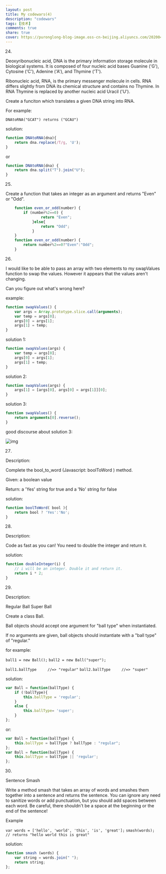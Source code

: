 ```yaml
---
layout: post
title: My codewars(4)
description: "codewars"
tags: [技术]
comments: true
share: true
cover: https://puronglong-blog-image.oss-cn-beijing.aliyuncs.com/20200420174406.png
---
```


24.

Deoxyribonucleic acid, DNA is the primary information storage molecule in biological systems. It is composed of four nucleic acid bases Guanine ('G'), Cytosine ('C'), Adenine ('A'), and Thymine ('T').

Ribonucleic acid, RNA, is the primary messenger molecule in cells. RNA differs slightly from DNA its chemical structure and contains no Thymine. In RNA Thymine is replaced by another nucleic acid Uracil ('U').

Create a funciton which translates a given DNA string into RNA.

<!-- more -->

For example:

```DNAtoRNA("GCAT") returns ("GCAU")```

solution:

```js
function DNAtoRNA(dna){
	return dna.replace(/T/g, 'U');
}
```

or

```js
function DNAtoRNA(dna) {
	return dna.split("T").join("U");
}
```

25.

Create a function that takes an integer as an argument and returns "Even" or "Odd".

```js
	function even_or_odd(number) {
		if (number%2==0) {
				return "Even";
			}else{
				return "Odd";
			}
	}
	function even_or_odd(number) {
		return number%2==0?"Even":"Odd";
	}
```

26.

I would like to be able to pass an array with two elements to my swapValues function to swap the values. However it appears that the values aren't changing.

Can you figure out what's wrong here?

example:

```js
function swapValues() {
	var args = Array.prototype.slice.call(arguments);
	var temp = args[0];
	args[0] = args[1];
	args[1] = temp;
}
```

solution 1:

```js
function swapValues(args) {
	var temp = args[0];
	args[0] = args[1];
	args[1] = temp;
}
```

solution 2:

```js
function swapValues(args) {
	args[1] = [args[0], args[0] = args[1]][0];
}
```

solution 3:

```js
function swapValues() {
	return arguments[0].reverse();
}
```

good discourse about solution 3:

![img](http://7vznhl.com1.z0.glb.clouddn.com/2015-5-16-1codewars1.png)

27.

Description:

Complete the bool_to_word (Javascript: boolToWord ) method.

Given: a boolean value

Return: a 'Yes' string for true and a 'No' string for false

solution:

```js
function boolToWord( bool ){
	return bool ? 'Yes':'No';
}
```

28.

Description:

Code as fast as you can! You need to double the integer and return it.

solution:

```js
function doubleInteger(i) {
	// i will be an integer. Double it and return it.
	return i * 2;
}
```

29.

Description:

Regular Ball Super Ball

Create a class Ball.

Ball objects should accept one argument for "ball type" when instantiated.

If no arguments are given, ball objects should instantiate with a "ball type" of "regular."

for example:

```ball1 = new Ball();```
```ball2 = new Ball("super");```

```ball1.ballType     //=> "regular"```
```ball2.ballType     //=> "super"```

solution:

```js
var Ball = function(ballType) {
	if (!ballType){
		this.ballType = 'regular';
	}
	else {
		this.ballType= 'super';
	}
};
```

or:

```js
var Ball = function(ballType) {
	this.ballType = ballType ? ballType : "regular";
};
var Ball = function(ballType) {
	this.ballType = ballType || 'regular';
};
```

30.

Sentence Smash

Write a method smash that takes an array of words and smashes them together into a sentence and returns the sentence. You can ignore any need to sanitize words or add punctuation, but you should add spaces between each word. Be careful, there shouldn't be a space at the beginning or the end of the sentence!

Example

```var words = ['hello', 'world', 'this', 'is', 'great'];```
```smash(words); // returns "hello world this is great"```

solution:

```js
function smash (words) {
	var string = words.join(" ");
	return string; 
};
```